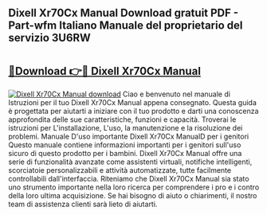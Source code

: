 ## Dixell Xr70Cx Manual Download gratuit PDF - Part-wfm Italiano Manuale del proprietario del servizio 3U6RW

# <h2><a href="http://dfdontn.blite.top/?on=Dixell+Xr70Cx+Manual">🔗Download 👉🔴 Dixell Xr70Cx Manual</a></h2>

[![Dixell Xr70Cx Manual download](https://i.imgur.com/lujVjoI.png)](http://dfdontn.blite.top/?on=Dixell+Xr70Cx+Manual)
Ciao e benvenuto nel manuale di Istruzioni per il tuo Dixell Xr70Cx Manual appena consegnato. Questa guida è progettata per aiutarti a iniziare con il tuo prodotto e darti una conoscenza approfondita delle sue caratteristiche, funzioni e capacità. Troverai le istruzioni per L'installazione, L'uso, la manutenzione e la risoluzione dei problemi. Manuale D'uso importante Dixell Xr70Cx ManualD per i genitori Questo manuale contiene informazioni importanti per i genitori sull'uso sicuro di questo prodotto per i bambini. Dixell Xr70Cx Manual offre una serie di funzionalità avanzate come assistenti virtuali, notifiche intelligenti, scorciatoie personalizzabili e attività automatizzate, tutte facilmente controllabili dall'interfaccia. Riteniamo che Dixell Xr70Cx Manual sia stato uno strumento importante nella loro ricerca per comprendere i pro e i contro della loro ultima acquisizione. Se hai bisogno di aiuto o chiarimenti, il nostro team di assistenza clienti sarà lieto di aiutarti.
